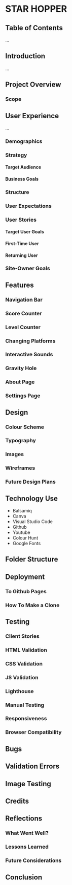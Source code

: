 ﻿# STAR HOPPER

## Table of Contents
 ...

## Introduction 
...

## Project Overview

### Scope

## User Experience 
...

### Demographics

### Strategy

#### Target Audience

#### Business Goals

### Structure

### User Expectations

### User Stories

#### Target User Goals

#### First-Time User

#### Returning User

### Site-Owner Goals

## Features 

### Navigation Bar

### Score Counter

### Level Counter

### Changing Platforms

### Interactive Sounds

### Gravity Hole

### About Page

### Settings Page

## Design

### Colour Scheme

### Typography 

### Images

### Wireframes

### Future Design Plans

## Technology Use

- Balsamiq
- Canva
- Visual Studio Code
- Github
- Youtube
- Colour Hunt
- Google Fonts

## Folder Structure 

## Deployment

### To Github Pages

### How To Make a Clone

## Testing

### Client Stories

### HTML Validation

### CSS Validation

### JS Validation 

### Lighthouse 

### Manual Testing

### Responsiveness 

### Browser Compatibility 

## Bugs

## Validation Errors

## Image Testing

## Credits

## Reflections 

### What Went Well?

### Lessons Learned

### Future Considerations

## Conclusion 























